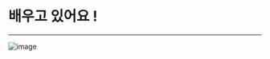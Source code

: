 <h1>배우고 있어요 !</h1>
<hr>

![image](https://github.com/amazon7737/amazon7737/assets/76634341/5c704b3d-b799-4bc9-91f4-1a50cb0d8c6e)
